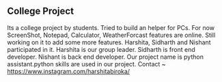 ## College Project
Its a college project by students. Tried to build an helper for PCs. For now ScreenShot, Notepad, Calculator, WeatherForcast features are online. Still working on it to add some more features. Harshita, Sidharth and Nishant participated in it. Harshita is our group leader. Sidharth is front end developer. Nishant is back end developer.
Our project name is python assistant.python skills are used in our project.
Contact ~ https://www.instagram.com/harshitabiroka/ 
